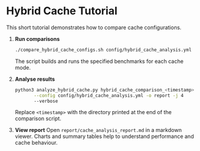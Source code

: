 # Hybrid Cache Tutorial

This short tutorial demonstrates how to compare cache configurations.

1. **Run comparisons**
   ```bash
   ./compare_hybrid_cache_configs.sh config/hybrid_cache_analysis.yml
   ```
   The script builds and runs the specified benchmarks for each cache mode.

2. **Analyse results**
   ```bash
   python3 analyze_hybrid_cache.py hybrid_cache_comparison_<timestamp> \
          --config config/hybrid_cache_analysis.yml -o report -j 4
          --verbose
   ```
   Replace `<timestamp>` with the directory printed at the end of the comparison
   script.

3. **View report**
   Open `report/cache_analysis_report.md` in a markdown viewer. Charts and summary
   tables help to understand performance and cache behaviour.
